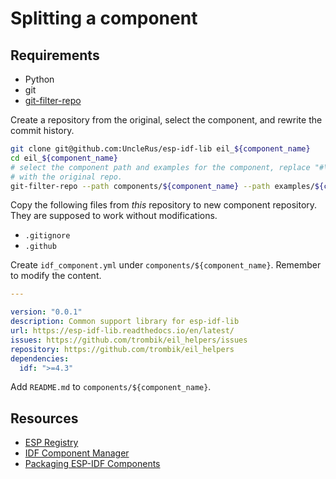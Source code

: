 # Splitting a component

## Requirements

* Python
* git
* [git-filter-repo](https://github.com/newren/git-filter-repo)

Create a repository from the original, select the component, and rewrite the
commit history.

```sh
git clone git@github.com:UncleRus/esp-idf-lib eil_${component_name}
cd eil_${component_name}
# select the component path and examples for the component, replace "#\d+"
# with the original repo.
git-filter-repo --path components/${component_name} --path examples/${component_name} --message-callback 'return re.sub(br"\s#(\d+)", br" UncleRus/esp-idf-lib#\1", message)'
```

Copy the following files from *this* repository to new component repository.
They are supposed to work without modifications.

* `.gitignore`
* `.github`

Create `idf_component.yml` under `components/${component_name}`. Remember to
modify the content.

```yaml
---

version: "0.0.1"
description: Common support library for esp-idf-lib
url: https://esp-idf-lib.readthedocs.io/en/latest/
issues: https://github.com/trombik/eil_helpers/issues
repository: https://github.com/trombik/eil_helpers
dependencies:
  idf: ">=4.3"
```

Add `README.md` to `components/${component_name}`.

## Resources

* [ESP Registry](https://components.espressif.com/)
* [IDF Component Manager](https://docs.espressif.com/projects/esp-idf/en/latest/esp32/api-guides/tools/idf-component-manager.html)
* [Packaging ESP-IDF Components](https://espressif-docs.readthedocs-hosted.com/projects/idf-component-manager/en/latest/guides/packaging_components.html)
